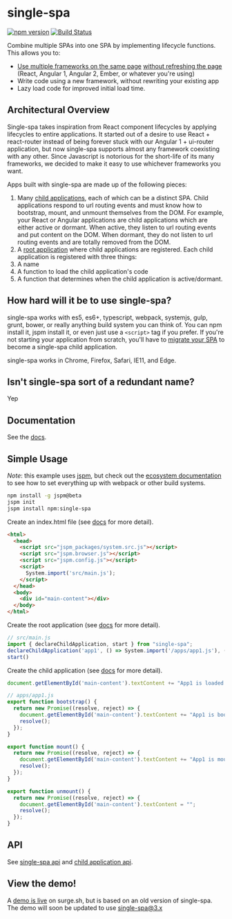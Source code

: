 # single-spa
[![npm version](https://img.shields.io/npm/v/single-spa.svg?style=flat-square)](https://www.npmjs.org/package/single-spa)
[![Build Status](https://img.shields.io/travis/CanopyTax/single-spa.svg?style=flat-square)](https://travis-ci.org/CanopyTax/single-spa)

Combine multiple SPAs into one SPA by implementing lifecycle functions. This allows you to:
- [Use multiple frameworks on the same page](/docs/single-spa-ecosystem.md#help-for-frameworks) [without refreshing the page](/docs/child-applications.md)
  (React, Angular 1, Angular 2, Ember, or whatever you're using)
- Write code using a new framework, without rewriting your existing app
- Lazy load code for improved initial load time.

## Architectural Overview
Single-spa takes inspiration from React component lifecycles by applying lifecycles to entire applications.
It started out of a desire to use React + react-router instead of being forever stuck with our Angular 1 + ui-router application, 
but now single-spa supports almost any framework coexisting with any other. Since Javascript is notorious for the short-life of its
many frameworks, we decided to make it easy to use whichever frameworks you want.

Apps built with single-spa are made up of the following pieces:

1. Many [child applications](/docs/child-applications.md), each of which can be a distinct SPA. Child applications respond to url routing events
   and must know how to bootstrap, mount, and unmount themselves from the DOM.
   For example, your React or Angular applications are child applications which are either active or dormant. When active, they listen to url routing events
   and put content on the DOM. When dormant, they do not listen to url routing events and are totally removed from the DOM.
1. A [root application](/docs/root-application.md) where child applications are registered. Each child application is registered with three things:
  1. A name
  1. A function to load the child application's code
  1. A function that determines when the child application is active/dormant.

## How hard will it be to use single-spa?
single-spa works with es5, es6+, typescript, webpack, systemjs, gulp, grunt, bower, or really anything build system you can think of. You can npm
install it, jspm install it, or even just use a `<script>` tag if you prefer. If you're not starting your application from scratch, you'll have to [migrate
your SPA](/docs/migrating-existing-spas.md) to become a single-spa child application.

single-spa works in Chrome, Firefox, Safari, IE11, and Edge.

## Isn't single-spa sort of a redundant name?
Yep

## Documentation
See the [docs](/docs).

## Simple Usage
*Note*: this example uses [jspm](https://github.com/jspm/jspm-cli), but check out the [ecosystem documentation](/docs/single-spa-ecosystem.md#help-for-frameworks) to see how
to set everything up with webpack or other build systems.
```bash
npm install -g jspm@beta
jspm init
jspm install npm:single-spa
```

Create an index.html file (see [docs](/docs/root-application.md#indexhtml-file) for more detail).
```html
<html>
  <head>
    <script src="jspm_packages/system.src.js"></script>
    <script src="jspm.browser.js"></script>
    <script src="jspm.config.js"></script>
    <script>
      System.import('src/main.js');
    </script>
  </head>
  <body>
    <div id="main-content"></div>
  </body>
</html>
```

Create the root application (see [docs](/docs/root-application.md) for more detail).
```js
// src/main.js
import { declareChildApplication, start } from "single-spa";
declareChildApplication('app1', () => System.import('/apps/app1.js'), () => window.location.hash === '');
start()
```

Create the child application (see [docs](/docs/child-applications.md) for more detail).
```js
document.getElementById('main-content').textContent += "App1 is loaded.";

// apps/app1.js
export function bootstrap() {
  return new Promise((resolve, reject) => {
    document.getElementById('main-content').textContent += "App1 is bootstrapped.";
    resolve();
  });
}

export function mount() {
  return new Promise((resolve, reject) => {
    document.getElementById('main-content').textContent += "App1 is mounted!";
    resolve();
  });
}

export function unmount() {
  return new Promise((resolve, reject) => {
    document.getElementById('main-content').textContent = "";
    resolve();
  });
}
```

## API
See [single-spa api](/docs/single-spa-api.md) and [child application api](/docs/child-applications.md#child-application-lifecycle).

## View the demo!
A [demo is live](http://single-spa.surge.sh) on surge.sh, but is based on an old version of single-spa. The demo will soon be updated to use single-spa@3.x
